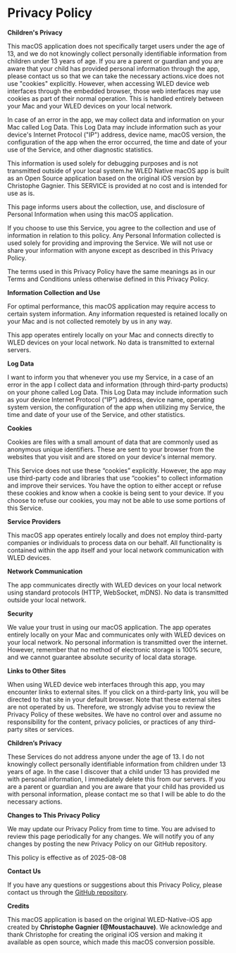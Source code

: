 # Privacy Policy

**Children's Privacy**

This macOS application does not specifically target users under the age of 13, and we do not knowingly collect personally identifiable information from children under 13 years of age. If you are a parent or guardian and you are aware that your child has provided personal information through the app, please contact us so that we can take the necessary actions.vice does not use "cookies" explicitly. However, when accessing WLED device web interfaces through the embedded browser, those web interfaces may use cookies as part of their normal operation. This is handled entirely between your Mac and your WLED devices on your local network.

In case of an error in the app, we may collect data and information on your Mac called Log Data. This Log Data may include information such as your device's Internet Protocol ("IP") address, device name, macOS version, the configuration of the app when the error occurred, the time and date of your use of the Service, and other diagnostic statistics.

This information is used solely for debugging purposes and is not transmitted outside of your local system.he WLED Native macOS app is built as an Open Source application based on the original iOS version by Christophe Gagnier. This SERVICE is provided at no cost and is intended for use as is.

This page informs users about the collection, use, and disclosure of Personal Information when using this macOS application.

If you choose to use this Service, you agree to the collection and use of information in relation to this policy. Any Personal Information collected is used solely for providing and improving the Service. We will not use or share your information with anyone except as described in this Privacy Policy.

The terms used in this Privacy Policy have the same meanings as in our Terms and Conditions unless otherwise defined in this Privacy Policy.

**Information Collection and Use**

For optimal performance, this macOS application may require access to certain system information. Any information requested is retained locally on your Mac and is not collected remotely by us in any way.

This app operates entirely locally on your Mac and connects directly to WLED devices on your local network. No data is transmitted to external servers.

**Log Data**

I want to inform you that whenever you use my Service, in a case of an error in the app I collect data and information (through third-party products) on your phone called Log Data. This Log Data may include information such as your device Internet Protocol (“IP”) address, device name, operating system version, the configuration of the app when utilizing my Service, the time and date of your use of the Service, and other statistics.

**Cookies**

Cookies are files with a small amount of data that are commonly used as anonymous unique identifiers. These are sent to your browser from the websites that you visit and are stored on your device's internal memory.

This Service does not use these “cookies” explicitly. However, the app may use third-party code and libraries that use “cookies” to collect information and improve their services. You have the option to either accept or refuse these cookies and know when a cookie is being sent to your device. If you choose to refuse our cookies, you may not be able to use some portions of this Service.

**Service Providers**

This macOS app operates entirely locally and does not employ third-party companies or individuals to process data on our behalf. All functionality is contained within the app itself and your local network communication with WLED devices.

**Network Communication**

The app communicates directly with WLED devices on your local network using standard protocols (HTTP, WebSocket, mDNS). No data is transmitted outside your local network.

**Security**

We value your trust in using our macOS application. The app operates entirely locally on your Mac and communicates only with WLED devices on your local network. No personal information is transmitted over the internet. However, remember that no method of electronic storage is 100% secure, and we cannot guarantee absolute security of local data storage.

**Links to Other Sites**

When using WLED device web interfaces through this app, you may encounter links to external sites. If you click on a third-party link, you will be directed to that site in your default browser. Note that these external sites are not operated by us. Therefore, we strongly advise you to review the Privacy Policy of these websites. We have no control over and assume no responsibility for the content, privacy policies, or practices of any third-party sites or services.

**Children’s Privacy**

These Services do not address anyone under the age of 13. I do not knowingly collect personally identifiable information from children under 13 years of age. In the case I discover that a child under 13 has provided me with personal information, I immediately delete this from our servers. If you are a parent or guardian and you are aware that your child has provided us with personal information, please contact me so that I will be able to do the necessary actions.

**Changes to This Privacy Policy**

We may update our Privacy Policy from time to time. You are advised to review this page periodically for any changes. We will notify you of any changes by posting the new Privacy Policy on our GitHub repository.

This policy is effective as of 2025-08-08

**Contact Us**

If you have any questions or suggestions about this Privacy Policy, please contact us through the [GitHub repository](https://github.com/johnneerdael/wled-native-macos).

**Credits**

This macOS application is based on the original WLED-Native-iOS app created by **Christophe Gagnier (@Moustachauve)**. We acknowledge and thank Christophe for creating the original iOS version and making it available as open source, which made this macOS conversion possible.